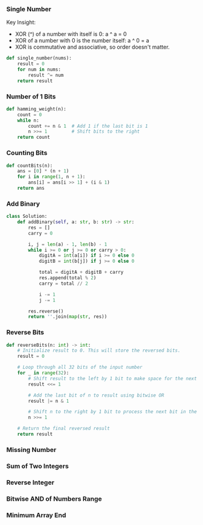 ### Single Number
Key Insight:
- XOR (^) of a number with itself is 0: a ^ a = 0
- XOR of a number with 0 is the number itself: a ^ 0 = a
- XOR is commutative and associative, so order doesn't matter.
```python
def single_number(nums):
    result = 0
    for num in nums:
        result ^= num
    return result
```
### Number of 1 Bits
```python
def hamming_weight(n):
    count = 0
    while n:
        count += n & 1  # Add 1 if the last bit is 1
        n >>= 1         # Shift bits to the right
    return count
```
### Counting Bits
```python
def countBits(n):
    ans = [0] * (n + 1)
    for i in range(1, n + 1):
        ans[i] = ans[i >> 1] + (i & 1)
    return ans
```
### Add Binary
```python
class Solution:
    def addBinary(self, a: str, b: str) -> str:
        res = []
        carry = 0

        i, j = len(a) - 1, len(b) - 1
        while i >= 0 or j >= 0 or carry > 0:
            digitA = int(a[i]) if i >= 0 else 0
            digitB = int(b[j]) if j >= 0 else 0

            total = digitA + digitB + carry
            res.append(total % 2)
            carry = total // 2

            i -= 1
            j -= 1

        res.reverse()
        return ''.join(map(str, res))
```
### Reverse Bits
```python
def reverseBits(n: int) -> int:
    # Initialize result to 0. This will store the reversed bits.
    result = 0

    # Loop through all 32 bits of the input number
    for _ in range(32):
        # Shift result to the left by 1 bit to make space for the next bit
        result <<= 1

        # Add the last bit of n to result using bitwise OR
        result |= n & 1

        # Shift n to the right by 1 bit to process the next bit in the next iteration
        n >>= 1

    # Return the final reversed result
    return result
```
### Missing Number
### Sum of Two Integers
### Reverse Integer
### Bitwise AND of Numbers Range	
### Minimum Array End
